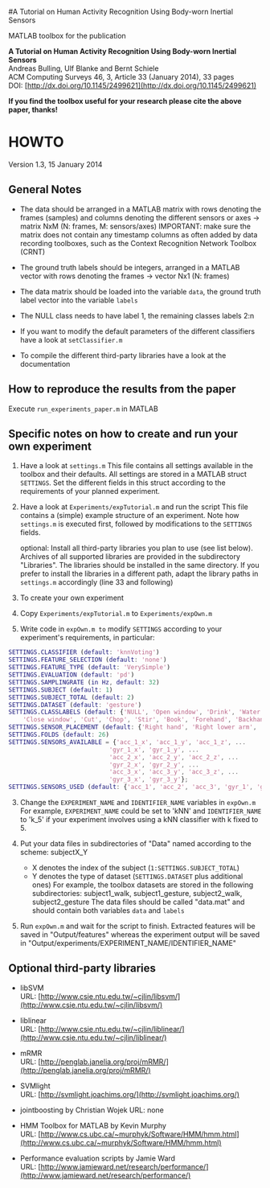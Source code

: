 #A Tutorial on Human Activity Recognition Using Body-worn Inertial Sensors

MATLAB toolbox for the publication

**A Tutorial on Human Activity Recognition Using Body-worn Inertial Sensors**  
Andreas Bulling, Ulf Blanke and Bernt Schiele  
ACM Computing Surveys 46, 3, Article 33 (January 2014), 33 pages  
DOI: [http://dx.doi.org/10.1145/2499621](http://dx.doi.org/10.1145/2499621)

**If you find the toolbox useful for your research please cite the above paper, thanks!**

# HOWTO
Version 1.3, 15 January 2014

## General Notes

- The data should be arranged in a MATLAB matrix with rows denoting the frames (samples) and columns
  denoting the different sensors or axes -> matrix NxM (N: frames, M: sensors/axes)
  IMPORTANT: make sure the matrix does not contain any timestamp columns as often added by data recording
  toolboxes, such as the Context Recognition Network Toolbox (CRNT)

- The ground truth labels should be integers, arranged in a MATLAB vector with rows denoting the frames
  -> vector Nx1 (N: frames)

- The data matrix should be loaded into the variable `data`, the ground truth label vector into
  the variable `labels`

- The NULL class needs to have label 1, the remaining classes labels 2:n 

- If you want to modify the default parameters of the different classifiers
  have a look at `setClassifier.m`

- To compile the different third-party libraries have a look at the documentation

## How to reproduce the results from the paper

Execute `run_experiments_paper.m` in MATLAB

## Specific notes on how to create and run your own experiment

1. Have a look at `settings.m`
   This file contains all settings available in the toolbox and their defaults. All settings are
   stored in a MATLAB struct `SETTINGS`. Set the different fields in this struct
   according to the requirements of your planned experiment.

2. Have a look at `Experiments/expTutorial.m` and run the script
   This file contains a (simple) example structure of an experiment. Note how `settings.m` is
   executed first, followed by modifications to the `SETTINGS` fields.

   optional: Install all third-party libraries you plan to use (see list below).
   Archives of all supported libraries are provided in the subdirectory "Libraries".
   The libraries should be installed in the same directory. If you prefer to install the libraries
   in a different path, adapt the library paths in `settings.m` accordingly (line 33 and following)

3. To create your own experiment
  1. Copy `Experiments/expTutorial.m` to `Experiments/expOwn.m`

  2. Write code in `expOwn.m to` modify `SETTINGS` according to your experiment's requirements, in particular:
  ```Matlab
  SETTINGS.CLASSIFIER (default: 'knnVoting')
  SETTINGS.FEATURE_SELECTION (default: 'none')
  SETTINGS.FEATURE_TYPE (default: 'VerySimple')
  SETTINGS.EVALUATION (default: 'pd')
  SETTINGS.SAMPLINGRATE (in Hz, default: 32)
  SETTINGS.SUBJECT (default: 1)
  SETTINGS.SUBJECT_TOTAL (default: 2)
  SETTINGS.DATASET (default: 'gesture')
  SETTINGS.CLASSLABELS (default: {'NULL', 'Open window', 'Drink', 'Water plant',
      'Close window', 'Cut', 'Chop', 'Stir', 'Book', 'Forehand', 'Backhand', 'Smash'})
  SETTINGS.SENSOR_PLACEMENT (default: {'Right hand', 'Right lower arm', 'Right upper arm'})
  SETTINGS.FOLDS (default: 26)
  SETTINGS.SENSORS_AVAILABLE = {'acc_1_x', 'acc_1_y', 'acc_1_z', ...
                              'gyr_1_x', 'gyr_1_y', ...
                              'acc_2_x', 'acc_2_y', 'acc_2_z', ...
                              'gyr_2_x', 'gyr_2_y', ...
                              'acc_3_x', 'acc_3_y', 'acc_3_z', ...
                              'gyr_3_x', 'gyr_3_y'};
  SETTINGS.SENSORS_USED (default: {'acc_1', 'acc_2', 'acc_3', 'gyr_1', 'gyr_2', 'gyr_3'})
  ```

  3. Change the `EXPERIMENT_NAME` and `IDENTIFIER_NAME` variables in `expOwn.m`
        For example, `EXPERIMENT_NAME` could be set to 'kNN' and `IDENTIFIER_NAME` to 'k_5' if your
        experiment involves using a kNN classifier with k fixed to 5.

  4. Put your data files in subdirectories of "Data" named according to the scheme: subjectX_Y
        - X denotes the index of the subject (`1:SETTINGS.SUBJECT_TOTAL`)
        - Y denotes the type of dataset (`SETTINGS.DATASET` plus additional ones)
        For example, the toolbox datasets are stored in the following subdirectories:
        subject1_walk, subject1_gesture, subject2_walk, subject2_gesture
        The data files should be called "data.mat" and should contain both variables `data` and `labels`

  5. Run `expOwn.m` and wait for the script to finish.
        Extracted features will be saved in "Output/features" whereas the experiment output will be saved
        in "Output/experiments/EXPERIMENT_NAME/IDENTIFIER_NAME"

## Optional third-party libraries

* libSVM  
  URL: [http://www.csie.ntu.edu.tw/~cjlin/libsvm/](http://www.csie.ntu.edu.tw/~cjlin/libsvm/)

* liblinear  
  URL: [http://www.csie.ntu.edu.tw/~cjlin/liblinear/](http://www.csie.ntu.edu.tw/~cjlin/liblinear/)

* mRMR  
  URL: [http://penglab.janelia.org/proj/mRMR/](http://penglab.janelia.org/proj/mRMR/)

* SVMlight  
  URL: [http://svmlight.joachims.org/](http://svmlight.joachims.org/)

* jointboosting by Christian Wojek
  URL: none

* HMM Toolbox for MATLAB by Kevin Murphy  
  URL: [http://www.cs.ubc.ca/~murphyk/Software/HMM/hmm.html](http://www.cs.ubc.ca/~murphyk/Software/HMM/hmm.html)

* Performance evaluation scripts by Jamie Ward  
  URL: [http://www.jamieward.net/research/performance/](http://www.jamieward.net/research/performance/)
